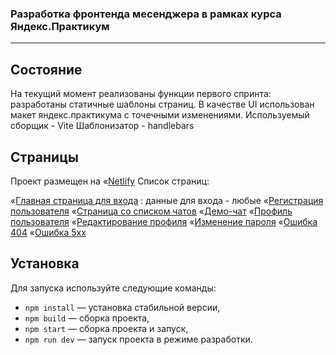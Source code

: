 ### Разработка фронтенда месенджера в рамках курса Яндекс.Практикум 
---


## Состояние 

На текущий момент реализованы функции первого спринта: разработаны статичные шаблоны страниц. В качестве UI использован макет яндекс.практикума с точечными изменениями. 
Используемый сборщик - Vite
Шаблонизатор - handlebars

## Страницы
Проект размещен на «[Netlify](tonykkk-messenger.netlify.ru)
Список страниц:

«[Главная страница для входа](tonykkk-messenger.netlify.ru/index.html) : данные для входа - любые
«[Регистрация пользователя](tonykkk-messenger.netlify.ru/registration.html)
«[Страница со списком чатов](tonykkk-messenger.netlify.ru/chats.html)
«[Демо-чат](tonykkk-messenger.netlify.ru/chatAnton.html)
«[Профиль пользователя](tonykkk-messenger.netlify.ru/profile.html)
«[Редактирование профиля](tonykkk-messenger.netlify.ru/profileEdit.html)
«[Изменение пароля](tonykkk-messenger.netlify.ru/passwordChange.html)
«[Ошибка 404](tonykkk-messenger.netlify.ru/404.html)
«[Ошибка 5хх](tonykkk-messenger.netlify.ru/500.html)
        



## Установка

Для запуска используйте следующие команды:

- `npm install` — установка стабильной версии,
- `npm build` — сборка проекта,
- `npm start` — сборка проекта и запуск,
- `npm run dev` — запуск проекта в режиме разработки.



